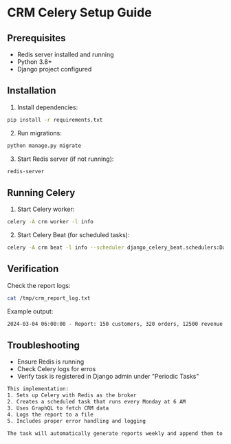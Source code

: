 # CRM Celery Setup Guide

## Prerequisites
- Redis server installed and running
- Python 3.8+
- Django project configured

## Installation
1. Install dependencies:
```bash
pip install -r requirements.txt
```

2. Run migrations:
```bash
python manage.py migrate
```

3. Start Redis server (if not running):
```bash
redis-server
```

## Running Celery
1. Start Celery worker:
```bash
celery -A crm worker -l info
```

2. Start Celery Beat (for scheduled tasks):
```bash
celery -A crm beat -l info --scheduler django_celery_beat.schedulers:DatabaseScheduler
```

## Verification
Check the report logs:
```bash
cat /tmp/crm_report_log.txt
```

Example output:
```txt
2024-03-04 06:00:00 - Report: 150 customers, 320 orders, 12500 revenue
```

## Troubleshooting
- Ensure Redis is running
- Check Celery logs for erros
- Verify task is registered in Django admin under "Periodic Tasks"
```txt
This implementation:
1. Sets up Celery with Redis as the broker
2. Creates a scheduled task that runs every Monday at 6 AM
3. Uses GraphQL to fetch CRM data
4. Logs the report to a file
5. Includes proper error handling and logging

The task will automatically generate reports weekly and append them to the log file. You can monitor the task execution through Celery's logs and verify the reports in `/tmp/crm_report_log.txt`.
```